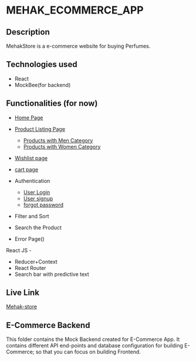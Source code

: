 # MEHAK_ECOMMERCE_APP


 ## Description
 
 MehakStore is a e-commerce website for buying Perfumes.
 
 ## Technologies used

* React
* MockBee(for backend)

## Functionalities (for now)

* [Home Page](https://mehak-store.netlify.app/)
* [Product Listing Page](https://mehak-store.netlify.app/productpage)
     * [Products with Men Category](https://mehak-store.netlify.app/productpage?category=Men)
     * [Products with Women Category](https://mehak-store.netlify.app/productpage?category=Women)
* [Wishlist page](https://mehak-store.netlify.app/wishlist) 
* [cart page](https://mehak-store.netlify.app/cart)
* Authentication
  * [User Login](https://mehak-store.netlify.app/login)
  * [User signup](https://mehak-store.netlify.app/signup)
  * [forgot password](https://mehak-store.netlify.app/forgotpassword)
  
* Filter and Sort
* Search the Product
* Error Page()

React JS -

- Reducer+Context
- React Router
- Search bar with predictive text

## Live Link
[Mehak-store](https://mehak-store.netlify.app/)

## E-Commerce Backend

This folder contains the Mock Backend created for E-Commerce App. It contains different API end-points and database configuration for building E-Commerce; so that you can focus on building Frontend.


